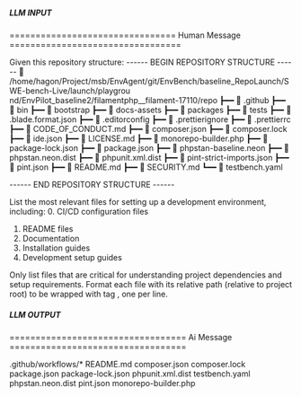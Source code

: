##### LLM INPUT #####
================================ Human Message =================================

Given this repository structure:
------ BEGIN REPOSITORY STRUCTURE ------
📂 
/home/hagon/Project/msb/EnvAgent/git/EnvBench/baseline_RepoLaunch/SWE-bench-Live/launch/playgrou
nd/EnvPilot_baseline2/filamentphp__filament-17110/repo
┣━━ 📂 .github
┣━━ 📂 bin
┣━━ 📂 bootstrap
┣━━ 📂 docs-assets
┣━━ 📂 packages
┣━━ 📂 tests
┣━━ 📄 .blade.format.json
┣━━ 📄 .editorconfig
┣━━ 📄 .prettierignore
┣━━ 📄 .prettierrc
┣━━ 📄 CODE_OF_CONDUCT.md
┣━━ 📄 composer.json
┣━━ 📄 composer.lock
┣━━ 📄 ide.json
┣━━ 📄 LICENSE.md
┣━━ 📄 monorepo-builder.php
┣━━ 📄 package-lock.json
┣━━ 📄 package.json
┣━━ 📄 phpstan-baseline.neon
┣━━ 📄 phpstan.neon.dist
┣━━ 📄 phpunit.xml.dist
┣━━ 📄 pint-strict-imports.json
┣━━ 📄 pint.json
┣━━ 📄 README.md
┣━━ 📄 SECURITY.md
┗━━ 📄 testbench.yaml

------ END REPOSITORY STRUCTURE ------

List the most relevant files for setting up a development environment, including:
0. CI/CD configuration files
1. README files
2. Documentation
3. Installation guides
4. Development setup guides

Only list files that are critical for understanding project dependencies and setup requirements.
Format each file with its relative path (relative to project root) to be wrapped with tag <file> </file>, one per line.
##### LLM OUTPUT #####
================================== Ai Message ==================================

<file>.github/workflows/*</file>
<file>README.md</file>
<file>composer.json</file>
<file>composer.lock</file>
<file>package.json</file>
<file>package-lock.json</file>
<file>phpunit.xml.dist</file>
<file>testbench.yaml</file>
<file>phpstan.neon.dist</file>
<file>pint.json</file>
<file>monorepo-builder.php</file>